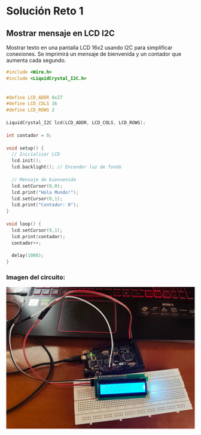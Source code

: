 # Solución Reto 1

## Mostrar mensaje en LCD I2C

Mostrar texto en una pantalla LCD 16x2 usando I2C para simplificar conexiones.
Se imprimirá un mensaje de bienvenida y un contador que aumenta cada segundo.

```c
#include <Wire.h>
#include <LiquidCrystal_I2C.h>


#define LCD_ADDR 0x27
#define LCD_COLS 16
#define LCD_ROWS 2

LiquidCrystal_I2C lcd(LCD_ADDR, LCD_COLS, LCD_ROWS);

int contador = 0;

void setup() {
  // Inicializar LCD
  lcd.init();      
  lcd.backlight(); // Encender luz de fondo

  // Mensaje de bienvenida
  lcd.setCursor(0,0);
  lcd.print("Hola Mundo!");
  lcd.setCursor(0,1);
  lcd.print("Contador: 0");
}

void loop() {
  lcd.setCursor(9,1); 
  lcd.print(contador);
  contador++;

  delay(1000);
}
```


### Imagen del circuito:

![Circuito](./asets/Circuito1.jpeg)